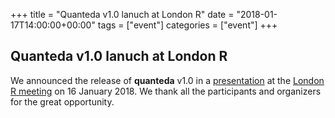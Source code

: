 +++
title = "Quanteda v1.0 lanuch at London R"
date = "2018-01-17T14:00:00+00:00"
tags = ["event"]
categories = ["event"]
+++

## Quanteda v1.0 lanuch at London R

We announced the release of **quanteda** v1.0 in a [presentation](/news/london-r-2018.pdf) at the [London R meeting](http://www.londonr.org/) on 16 January 2018. We thank all the participants and organizers for the great opportunity.